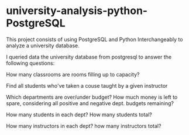# university-analysis-python-PostgreSQL
This project consists of using PostgreSQL and Python Interchangeably to analyze a university database.

I queried data the university database from postgresql to answer the following questions:

How many classrooms are rooms filling up to capacity? 

Find all students who've taken a couse taught by a given instructor

Which departments are over/under budget?
How much money is left to spare, considering all positive and negative dept. budgets remaining?

How many students in each dept?
How many students total?

How many instructors in each dept?
how many instructors total?
